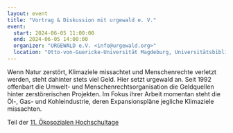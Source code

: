 ```yaml
---
layout: event
title: "Vortrag & Diskussion mit urgewald e. V."
event:
  start: 2024-06-05 11:00:00
  end: 2024-06-05 14:00:00
  organizer: "URGEWALD e.V. <info@urgewald.org>"
  location: "Otto-von-Guericke-Universität Magdeburg, Universitätsbibliothek, Tagungsraum"
---
```


Wenn Natur zerstört, Klimaziele missachtet und Menschenrechte verletzt werden, steht dahinter stets viel Geld. Hier setzt urgewald an. Seit 1992 offenbart die Umwelt- und Menschenrechtsorganisation die Geldquellen hinter zerstörerischen Projekten. Im Fokus ihrer Arbeit momentan steht die Öl-, Gas- und Kohleindustrie, deren Expansionspläne jegliche Klimaziele missachten.

Teil der [11. Ökosozialen Hochschultage](https://oesht.de)